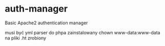 # auth-manager
Basic Apache2 authentication manager

musi być yml parser do phpa zainstalowany
chown www-data:www-data na pliki .ht zrobiony
